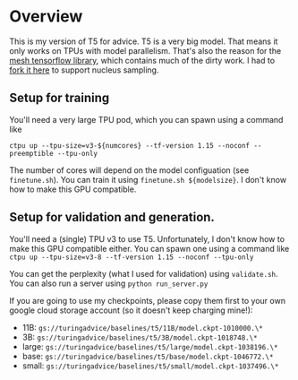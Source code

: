 # Overview

This is my version of T5 for advice. T5 is a very big model. That means it only works on TPUs with model parallelism. That's also the reason for the [mesh tensorflow library](https://github.com/tensorflow/mesh), which contains much of the dirty work. I had to [fork it here](https://github.com/rowanz/mesh) to support nucleus sampling.

## Setup for training
You'll need a very large TPU pod, which you can spawn using a command like

```
ctpu up --tpu-size=v3-${numcores} --tf-version 1.15 --noconf --preemptible --tpu-only
```
The number of cores will depend on the model configuation (see `finetune.sh`). You can train it using `finetune.sh ${modelsize}`.  I don't know how to make this GPU compatible.

## Setup for validation and generation.

You'll need a (single) TPU v3 to use T5. Unfortunately, I don't know how to make this GPU compatible either. You can spawn one using a command like
`ctpu up --tpu-size=v3-8 --tf-version 1.15 --noconf --tpu-only`

You can get the perplexity (what I used for validation) using `validate.sh`. You can also run a server using `python run_server.py`

If you are going to use my checkpoints, please copy them first to your own google cloud storage account (so it doesn't keep charging mine!):

*   11B: `gs://turingadvice/baselines/t5/11B/model.ckpt-1010000.\*`
*    3B: `gs://turingadvice/baselines/t5/3B/model.ckpt-1018748.\*`
* large: `gs://turingadvice/baselines/t5/large/model.ckpt-1038196.\*`
*  base: `gs://turingadvice/baselines/t5/base/model.ckpt-1046772.\*`
* small: `gs://turingadvice/baselines/t5/small/model.ckpt-1037496.\*`